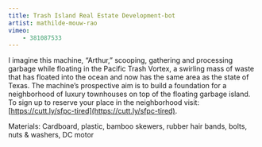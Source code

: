 ```yaml
---
title: Trash Island Real Estate Development-bot
artist: mathilde-mouw-rao
vimeo:
    - 381087533
---
```

I imagine this machine, “Arthur,” scooping, gathering and processing garbage while floating in the Pacific Trash Vortex, a swirling mass of waste that has floated into the ocean and now has the same area as the state of Texas. The machine’s prospective aim is to build a foundation for a neighborhood of luxury townhouses on top of the floating garbage island. To sign up to reserve your place in the neighborhood visit: [https://cutt.ly/sfpc-tired](https://cutt.ly/sfpc-tired).

Materials: Cardboard, plastic, bamboo skewers, rubber hair bands, bolts, nuts & washers, DC motor
